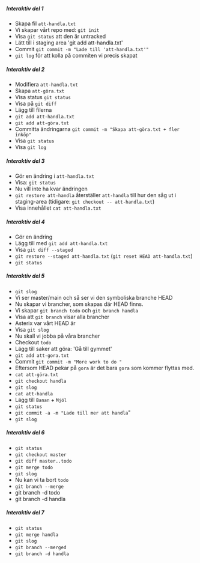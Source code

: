 
##### Interaktiv del 1

- Skapa fil `att-handla.txt`
- Vi skapar vårt repo med: `git init`
- Visa `git status` att den är untracked
- Lätt till i staging area 'git add att-handla.txt'
- Commit `git commit -m "Lade till 'att-handla.txt'"`
- `git log` för att kolla på commiten vi precis skapat

##### Interaktiv del 2

- Modifiera `att-handla.txt`
- Skapa `att-göra.txt`
- Visa status `git status`
- Visa på `git diff`
- Lägg till filerna
 - `git add att-handla.txt`
 - `git add att-göra.txt`
- Committa ändringarna `git commit -m "Skapa att-göra.txt + fler inköp"`
- Visa `git status`
- Visa `git log`


##### Interaktiv del 3

- Gör en ändring i `att-handla.txt`
- Visa: `git status`
- Nu vill inte ha kvar ändringen
- `git restore att-handla` återställer `att-handla` till hur den såg ut i staging-area (tidigare: `git checkout -- att-handla.txt`)
- Visa innehållet `cat att-handla.txt`

##### Interaktiv del 4

- Gör en ändring
- Lägg till med `git add att-handla.txt`
- Visa `git diff --staged`
- `git restore --staged att-handla.txt` (`git reset HEAD att-handla.txt`)
- `git status`

##### Interaktiv del 5

- `git slog`
- Vi ser master/main och så ser vi den symboliska branche HEAD
- Nu skapar vi brancher, som skapas där HEAD finns.
- Vi skapar `git branch todo` och `git branch handla`
- Visa att `git branch` visar alla brancher
- Asterix var vårt HEAD är
- Visa `git slog`
- Nu skall vi jobba på våra brancher 
- Checkout `todo`
- Lägg till saker att göra: 'Gå till gymmet'
- `git add att-gora.txt`
- Commit `git commit -m "More work to do "`
- Eftersom HEAD pekar på `gora` är det bara `gora` som kommer flyttas med.
- `cat att-göra.txt`
- `git checkout handla`
- `git slog`
- `cat att-handla`
- Lägg till `Banan` + `Mjöl`
- `git status`
- `git commit -a -m "Lade till mer att handla`"
- `git slog`

##### Interaktiv del 6

- `git status`
- `git checkout master`
- `git diff master..todo`
- `git merge todo`
- `git slog`
- Nu kan vi ta bort `todo`
- `git branch --merge`
- git branch -d todo
- git branch -d handla

##### Interaktiv del 7

- `git status`
- `git merge handla`
- `git slog`
- `git branch --merged`
- `git branch -d handla`